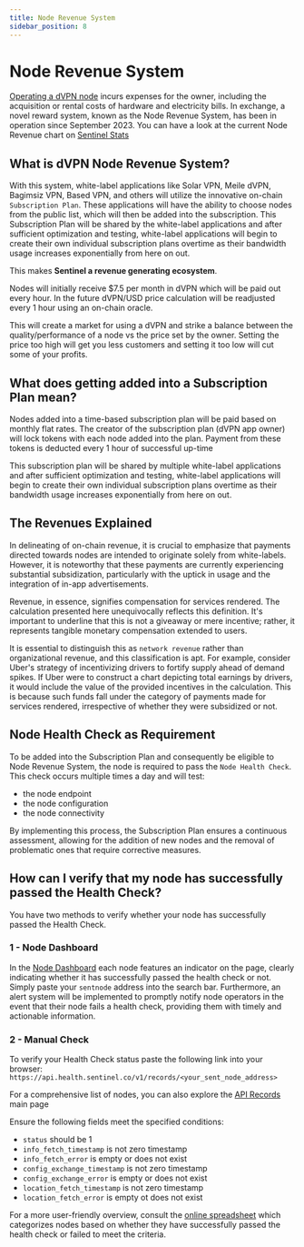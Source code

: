 ```yaml
---
title: Node Revenue System
sidebar_position: 8
---
```


# Node Revenue System

[Operating a dVPN node](/node-setup) incurs expenses for the owner, including the acquisition or rental costs of hardware and electricity bills. In exchange, a novel reward system, known as the Node Revenue System, has been in operation since September 2023. You can have a look at the current Node Revenue chart on [Sentinel Stats](https://stats.sentinel.co)

## What is dVPN Node Revenue System?

With this system, white-label applications like Solar VPN, Meile dVPN, Bagimsiz VPN, Based VPN, and others will utilize the innovative on-chain `Subscription Plan`. These applications will have the ability to choose nodes from the public list, which will then be added into the subscription.
This Subscription Plan will be shared by the white-label applications and after sufficient optimization and testing, white-label applications will begin to create their own individual subscription plans overtime as their bandwidth usage increases exponentially from here on out.

This makes **Sentinel a revenue generating ecosystem**.

Nodes will initially receive $7.5 per month in dVPN which will be paid out every hour. In the future dVPN/USD price calculation will be readjusted every 1 hour using an on-chain oracle.

This will create a market for using a dVPN and strike a balance between the quality/performance of a node vs the price set by the owner. Setting the price too high will get you less customers and setting it too low will cut some of your profits.

## What does getting added into a Subscription Plan mean? 

Nodes added into a time-based subscription plan will be paid based on monthly flat rates. The creator of the subscription plan (dVPN app owner) will lock tokens with each node added into the plan. Payment from these tokens is deducted every 1 hour of successful up-time

This subscription plan will be shared by multiple white-label applications and after sufficient optimization and testing, white-label applications will begin to create their own individual subscription plans overtime as their bandwidth usage increases exponentially from here on out.

## The Revenues Explained

In delineating of on-chain revenue, it is crucial to emphasize that payments directed towards nodes are intended to originate solely from white-labels. However, it is noteworthy that these payments are currently experiencing substantial subsidization, particularly with the uptick in usage and the integration of in-app advertisements.

Revenue, in essence, signifies compensation for services rendered. The calculation presented here unequivocally reflects this definition. It's important to underline that this is not a giveaway or mere incentive; rather, it represents tangible monetary compensation extended to users.

It is essential to distinguish this as `network revenue` rather than organizational revenue, and this classification is apt. For example, consider Uber's strategy of incentivizing drivers to fortify supply ahead of demand spikes. If Uber were to construct a chart depicting total earnings by drivers, it would include the value of the provided incentives in the calculation. This is because such funds fall under the category of payments made for services rendered, irrespective of whether they were subsidized or not.

## Node Health Check as Requirement

To be added into the Subscription Plan and consequently be eligible to Node Revenue System, the node is required to pass the `Node Health Check`.
This check occurs multiple times a day and will test:
- the node endpoint
- the node configuration
- the node connectivity

By implementing this process, the Subscription Plan ensures a continuous assessment, allowing for the addition of new nodes and the removal of problematic ones that require corrective measures.

## How can I verify that my node has successfully passed the Health Check?

You have two methods to verify whether your node has successfully passed the Health Check.

### 1 - Node Dashboard

In the [Node Dashboard](https://nodes.sentinel.co) each node features an indicator on the page, clearly indicating whether it has successfully passed the health check or not. Simply paste your `sentnode` address into the search bar. Furthermore, an alert system will be implemented to promptly notify node operators in the event that their node fails a health check, providing them with timely and actionable information.

### 2 - Manual Check

To verify your Health Check status paste the following link into your browser: `https://api.health.sentinel.co/v1/records/<your_sent_node_address>`

For a comprehensive list of nodes, you can also explore the [API Records](https://api.health.sentinel.co/v1/records) main page

Ensure the following fields meet the specified conditions:
- `status` should be 1
- `info_fetch_timestamp` is not zero timestamp
- `info_fetch_error` is empty or does not exist
- `config_exchange_timestamp` is not zero timestamp
- `config_exchange_error` is empty or does not exist
- `location_fetch_timestamp` is not zero timestamp
- `location_fetch_error` is empty ot does not exist

For a more user-friendly overview, consult the [online spreadsheet](https://docs.google.com/spreadsheets/d/1rJgW_xjmvtEWjn6eMpkrlXtdpxy-TRPRpxRAHCVE_vs/edit?pli=1#gid=0) which categorizes nodes based on whether they have successfully passed the health check or failed to meet the criteria.